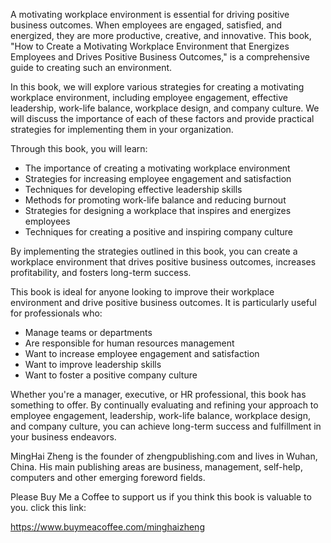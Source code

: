 
A motivating workplace environment is essential for driving positive business outcomes. When employees are engaged, satisfied, and energized, they are more productive, creative, and innovative. This book, "How to Create a Motivating Workplace Environment that Energizes Employees and Drives Positive Business Outcomes," is a comprehensive guide to creating such an environment.

In this book, we will explore various strategies for creating a motivating workplace environment, including employee engagement, effective leadership, work-life balance, workplace design, and company culture. We will discuss the importance of each of these factors and provide practical strategies for implementing them in your organization.

Through this book, you will learn:

* The importance of creating a motivating workplace environment
* Strategies for increasing employee engagement and satisfaction
* Techniques for developing effective leadership skills
* Methods for promoting work-life balance and reducing burnout
* Strategies for designing a workplace that inspires and energizes employees
* Techniques for creating a positive and inspiring company culture

By implementing the strategies outlined in this book, you can create a workplace environment that drives positive business outcomes, increases profitability, and fosters long-term success.

This book is ideal for anyone looking to improve their workplace environment and drive positive business outcomes. It is particularly useful for professionals who:

* Manage teams or departments
* Are responsible for human resources management
* Want to increase employee engagement and satisfaction
* Want to improve leadership skills
* Want to foster a positive company culture

Whether you're a manager, executive, or HR professional, this book has something to offer. By continually evaluating and refining your approach to employee engagement, leadership, work-life balance, workplace design, and company culture, you can achieve long-term success and fulfillment in your business endeavors.

MingHai Zheng is the founder of zhengpublishing.com and lives in Wuhan, China. His main publishing areas are business, management, self-help, computers and other emerging foreword fields.

Please Buy Me a Coffee to support us if you think this book is valuable to you. click this link:

https://www.buymeacoffee.com/minghaizheng
